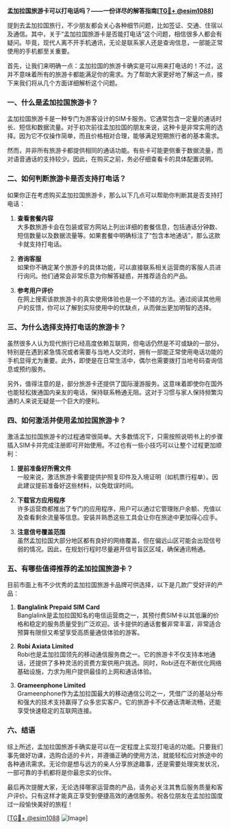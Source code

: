 **孟加拉国旅游卡可以打电话吗？——一份详尽的解答指南[[TG💪+ @esim1088](https://t.me/s/esim1088)]**

提到去孟加拉国旅行，不少朋友都会关心各种细节问题，比如签证、交通、住宿以及通信。其中，关于“孟加拉国旅游卡是否能打电话”这个问题，相信很多人都会有疑问。毕竟，现代人离不开手机通讯，无论是联系家人还是查询信息，一部能正常使用的手机都至关重要。

首先，让我们来明确一点：孟加拉国的旅游卡确实是可以用来打电话的！不过，这并不意味着所有的旅游卡都能满足你的需求。为了帮助大家更好地了解这一点，接下来我们将从几个方面详细解析这个问题。

### 一、什么是孟加拉国旅游卡？

孟加拉国旅游卡是一种专门为游客设计的SIM卡服务。它通常包含一定量的通话时长、短信和数据流量。对于初次前往孟加拉国的朋友来说，这种卡是非常实用的选择。因为它不仅操作简单，而且价格相对合理，能够满足短期旅行者的基本需求。

然而，并非所有旅游卡都提供相同的通话功能。有些卡可能更侧重于数据流量，而对语音通话的支持较少。因此，在购买之前，务必仔细查看卡的具体配置说明。

### 二、如何判断旅游卡是否支持打电话？

如果你正在考虑购买孟加拉国旅游卡，那么以下几点可以帮助你判断其是否支持打电话：

1. **查看套餐内容**  
   大多数旅游卡会在包装或官方网站上列出详细的套餐信息，包括通话分钟数、短信数量以及数据流量等。如果套餐中明确标注了“包含本地通话”，那么这款卡就支持打电话。

2. **咨询客服**  
   如果你不确定某个旅游卡的具体功能，可以直接联系相关运营商的客服人员进行询问。他们通常会非常乐意为你解答疑惑，并推荐适合的产品。

3. **参考用户评价**  
   在网上搜索该款旅游卡的真实使用体验也是一个不错的方法。通过阅读其他用户的反馈，你可以了解到实际使用中的优缺点，从而做出更加明智的选择。

### 三、为什么选择支持打电话的旅游卡？

虽然很多人认为现代旅行已经高度依赖互联网，但电话仍然是不可或缺的一部分。特别是在遇到紧急情况或者需要与当地人交流时，拥有一部能正常使用电话功能的手机显得尤为重要。此外，即使是在日常生活中，偶尔也需要拨打当地号码查询信息或预约服务。

另外，值得注意的是，部分旅游卡还提供了国际漫游服务。这意味着即使你在国外也能轻松拨通国内亲友的电话，保持联系畅通无阻。这对于习惯与家人保持频繁沟通的人来说无疑是一个巨大的便利。

### 四、如何激活并使用孟加拉国旅游卡？

激活孟加拉国旅游卡的过程通常很简单。大多数情况下，只需按照说明书上的步骤插入SIM卡并完成注册即可开始使用。不过也有一些小技巧可以让整个过程更加顺利：

1. **提前准备好所需文件**  
   一般来说，激活旅游卡需要提供护照复印件及入境证明（如机票行程单）。因此建议提前准备好这些材料，以免耽误时间。

2. **下载官方应用程序**  
   许多运营商都推出了专门的应用程序，用户可以通过它管理账户余额、充值以及查看剩余流量等信息。安装并熟悉这些工具会让你在旅途中更加得心应手。

3. **注意信号覆盖范围**  
   虽然孟加拉国大部分地区都有良好的网络覆盖，但在偏远山区可能会出现信号弱的情况。因此，在规划行程时尽量避开信号盲区区域，确保通讯畅通。

### 五、有哪些值得推荐的孟加拉国旅游卡？

目前市面上有不少优秀的孟加拉国旅游卡品牌可供选择，以下是几款广受好评的产品：

1. **Banglalink Prepaid SIM Card**  
   Banglalink是孟加拉国知名的电信运营商之一，其预付费SIM卡以其低廉的价格和稳定的服务质量受到广泛欢迎。该卡提供的通话套餐非常丰富，非常适合预算有限但又希望享受高质量通信体验的游客。

2. **Robi Axiata Limited**  
   Robi也是孟加拉国领先的移动通信服务商之一。它的旅游卡不仅支持本地通话，还提供了多种灵活的资费方案供用户挑选。同时，Robi还在不断优化网络基础设施，力求为用户提供最佳的上网和通话体验。

3. **Grameenphone Limited**  
   Grameenphone作为孟加拉国最大的移动通信公司之一，凭借广泛的基站分布和强大的技术支持赢得了众多忠实客户。它的旅游卡不仅通话清晰流畅，还能享受快速稳定的互联网连接。

### 六、结语

综上所述，孟加拉国旅游卡确实是可以在一定程度上实现打电话的功能。只要我们事先做好功课，选购合适的卡片，并遵循正确的使用方法，就能轻松应对旅途中的各种通讯需求。无论你是想与远方的亲人分享旅途趣事，还是需要处理突发状况，一部可靠的手机都将是你最忠实的伙伴。

最后再次提醒大家，无论选择哪家运营商的产品，请务必关注其售后服务质量和客户评价。只有这样才能真正享受到便捷高效的通信服务。祝各位朋友在孟加拉国度过一段愉快美好的旅程！

[[TG💪+ @esim1088](https://t.me/s/esim1088) ![Image](https://i.postimg.cc/4NQfJmqS/Snipaste-2025-05-13-00-14-12.png)]